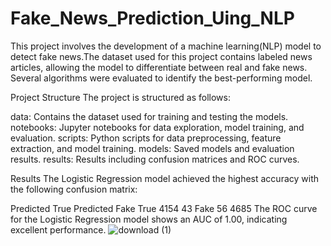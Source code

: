 # Fake_News_Prediction_Uing_NLP
This project involves the development of a machine learning(NLP) model to detect fake news.The dataset used for this project contains labeled news articles, allowing the model to differentiate between real and fake news. Several algorithms were evaluated to identify the best-performing model.

Project Structure
The project is structured as follows:

data: Contains the dataset used for training and testing the models.
notebooks: Jupyter notebooks for data exploration, model training, and evaluation.
scripts: Python scripts for data preprocessing, feature extraction, and model training.
models: Saved models and evaluation results.
results: Results including confusion matrices and ROC curves.

Results
The Logistic Regression model achieved the highest accuracy with the following confusion matrix:

Predicted True	Predicted Fake
True	4154	43
Fake	56	4685
The ROC curve for the Logistic Regression model shows an AUC of 1.00, indicating excellent performance.
![download (1)](https://github.com/numaanfarooq/Fake_News_Prediction_Uing_NLP/assets/144113131/bfa8d512-4ba7-4d49-bfe9-e40f4edb98f1)
